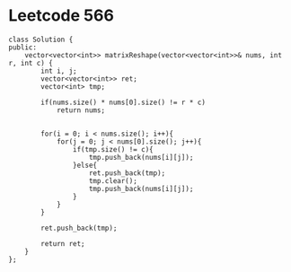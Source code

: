 # Leetcode 566
    class Solution {
    public:
        vector<vector<int>> matrixReshape(vector<vector<int>>& nums, int r, int c) {
            int i, j;
            vector<vector<int>> ret;
            vector<int> tmp;

            if(nums.size() * nums[0].size() != r * c)
                return nums;


            for(i = 0; i < nums.size(); i++){
                for(j = 0; j < nums[0].size(); j++){
                    if(tmp.size() != c){
                        tmp.push_back(nums[i][j]);
                    }else{
                        ret.push_back(tmp);
                        tmp.clear();
                        tmp.push_back(nums[i][j]);
                    }
                }
            }

            ret.push_back(tmp);

            return ret;
        }
    };
